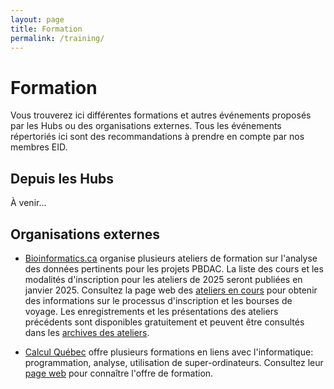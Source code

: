 ```yaml
---
layout: page
title: Formation
permalink: /training/
---
```


# Formation
Vous trouverez ici différentes formations et autres événements proposés par les Hubs ou des organisations externes. Tous les événements répertoriés ici sont des recommandations à prendre en compte par nos membres EID.

## Depuis les Hubs
À venir...

## Organisations externes
- [Bioinformatics.ca](https://bioinformatics.ca/workshops/current-workshops/) organise plusieurs ateliers de formation sur l'analyse des données pertinents pour les projets PBDAC. La liste des cours et les modalités d'inscription pour les ateliers de 2025 seront publiées en janvier 2025. Consultez la page web des [ateliers en cours](https://bioinformatics.ca/workshops/current-workshops/) pour obtenir des informations sur le processus d'inscription et les bourses de voyage. Les enregistrements et les présentations des ateliers précédents sont disponibles gratuitement et peuvent être consultés dans les [archives des ateliers](https://bioinformatics.ca/workshops/previous-workshops/).

- [Calcul Québec](https://www.calculquebec.ca/) offre plusieurs formations en liens avec l'informatique: programmation, analyse, utilisation de super-ordinateurs. Consultez leur [page web](https://www.calculquebec.ca/services-aux-chercheurs/formation/) pour connaître l'offre de formation.